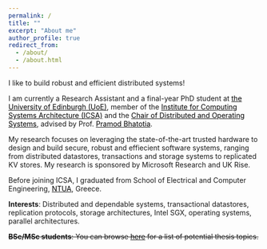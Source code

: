 ```yaml
---
permalink: /
title: ""
excerpt: "About me"
author_profile: true
redirect_from: 
  - /about/
  - /about.html
--- 
```


I like to build robust and efficient distributed systems!

I am currently a Research Assistant and a final-year  PhD student at [<span style="color:black">the University of Edinburgh (UoE)</span>](https://www.ed.ac.uk/), member of the [<span style="color:black">Institute for Computing Systems Architecture (ICSA)</span>](http://web.inf.ed.ac.uk/icsa) and the [<span style="color:black"> Chair of Distributed and Operating Systems</span>](https://dse.in.tum.de/team/), advised by Prof. [<span style="color:black">Pramod Bhatotia</span>](http://homepages.inf.ed.ac.uk/pbhatoti/). 

My research focuses on leveraging the state-of-the-art trusted hardware to design and build secure, robust and effiecient software systems, ranging from distributed datastores, transactions and storage systems to replicated KV stores. My research is sponsored by Microsoft Research and UK Rise.

Before joining ICSA, I graduated from School of Electrical and Computer Engineering, [<span style="color:black">NTUA</span>](https://www.ntua.gr/en/), Greece.


**Interests**: Distributed and dependable systems, transactional datastores, replication protocols, storage architectures, Intel SGX, operating systems, parallel architectures.

~~**BSc/MSc students**: You can browse [<span style="color:black">here</span>](./thesis_topics.pdf) for a list of potential thesis topics.~~

